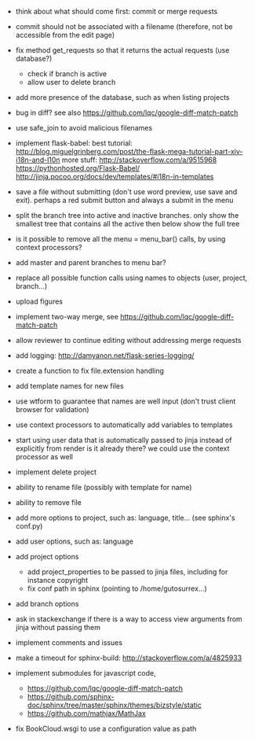   - think about what should come first: commit or merge requests
  - commit should not be associated with a filename
    (therefore, not be accessible from the edit page)
  - fix method get_requests so that it returns the actual requests (use database?)
    - check if branch is active
    - allow user to delete branch
  - add more presence of the database, such as when listing projects

  - bug in diff? see also https://github.com/lqc/google-diff-match-patch

  - use safe_join to avoid malicious filenames


  - implement flask-babel:
    best tutorial:
      http://blog.miguelgrinberg.com/post/the-flask-mega-tutorial-part-xiv-i18n-and-l10n
    more stuff:
      http://stackoverflow.com/a/9515968
      https://pythonhosted.org/Flask-Babel/
      http://jinja.pocoo.org/docs/dev/templates/#i18n-in-templates

  - save a file without submitting (don't use word preview, use save and exit).
    perhaps a red submit button and always a submit in the menu
  - split the branch tree into active and inactive branches.
    only show the smallest tree that contains all the active
    then below show the full tree

  - is it possible to remove all the menu = menu_bar() calls, by using context processors?

  - add master and parent branches to menu bar?

  - replace all possible function calls using names to objects (user, project, branch...)
  - upload figures
  - implement two-way merge, see https://github.com/lqc/google-diff-match-patch
  - allow reviewer to continue editing without addressing merge requests

  - add logging: http://damyanon.net/flask-series-logging/

  - create a function to fix file.extension handling
  - add template names for new files

  - use wtform to guarantee that names are well input (don't trust client browser for validation)

  - use context processors to automatically add variables to templates
  - start using user data that is automatically passed to jinja instead of explicitly from render
    is it already there? we could use the context processor as well

  - implement delete project

  - ability to rename file (possibly with template for name)
  - ability to remove file
  - add more options to project, such as: language, title... (see sphinx's conf.py)

  - add user options, such as: language
  - add project options
    - add project_properties to be passed to jinja files, including for instance copyright
    - fix conf path in sphinx (pointing to /home/gutosurrex...)
  - add branch options

  - ask in stackexchange if there is a way to access view arguments from jinja without passing them

  - implement comments and issues

  - make a timeout for sphinx-build: http://stackoverflow.com/a/4825933
  - implement submodules for javascript code,
    - https://github.com/lqc/google-diff-match-patch
    - https://github.com/sphinx-doc/sphinx/tree/master/sphinx/themes/bizstyle/static
    - https://github.com/mathjax/MathJax

  - fix BookCloud.wsgi to use a configuration value as path



